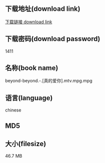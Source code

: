 ## 下载地址(download link)
[下载链接 download link](https://voluble-croquembouche-d321dc.netlify.app/?s=beyond-beyond.-.%5B%E7%9C%9F%E7%9A%84%E7%88%B1%E4%BD%A0%5D.mtv.mpg)

## 下载密码(download password)
1411

## 名称(book name)
beyond-beyond.-.[真的爱你].mtv.mpg.mpg

## 语言(language)
chinese

## MD5


## 大小(filesize)
46.7 MB
